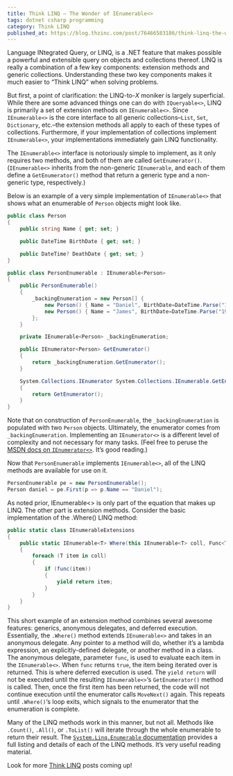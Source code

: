 ```yaml
---
title: Think LINQ – The Wonder of IEnumerable<>
tags: dotnet csharp programming
category: Think LINQ
published_at: https://blog.thzinc.com/post/76466583186/think-linq-the-wonder-of-ienumerable
---
```


Language INtegrated Query, or LINQ, is a .NET feature that makes possible a powerful and extensible query on objects and collections thereof. LINQ is really a combination of a few key components: extension methods and generic collections. Understanding these two key components makes it much easier to “Think LINQ” when solving problems.

But first, a point of clarification: the LINQ-to-_X_ moniker is largely superficial. While there are some advanced things one can do with `IQueryable<>`, LINQ is primarily a set of extension methods on `IEnumerable<>`. Since `IEnumerable<>` is the core interface to all generic collections–`List`, `Set`, `Dictionary`, etc.–the extension methods all apply to each of these types of collections. Furthermore, if your implementation of collections implement `IEnumerable<>`, your implementations immediately gain LINQ functionality.

The `IEnumerable<>` interface is notoriously simple to implement, as it only requires two methods, and both of them are called `GetEnumerator()`. (`IEnumerable<>` inherits from the non-generic `IEnumerable`, and each of them define a `GetEnumerator()` method that return a generic type and a non-generic type, respectively.)

Below is an example of a very simple implementation of `IEnumerable<>` that shows what an enumerable of `Person` objects might look like.

```csharp
public class Person
{
	public string Name { get; set; }

	public DateTime BirthDate { get; set; }

	public DateTime? DeathDate { get; set; }
}

public class PersonEnumerable : IEnumerable<Person>
{
	public PersonEnumerable()
	{
		_backingEnumeration = new Person[] {
			new Person() { Name = "Daniel", BirthDate=DateTime.Parse("1970-01-01")},
			new Person() { Name = "James", BirthDate=DateTime.Parse("1980-01-01")}
		};
	}

	private IEnumerable<Person> _backingEnumeration;

	public IEnumerator<Person> GetEnumerator()
	{
		return _backingEnumeration.GetEnumerator();
	}

	System.Collections.IEnumerator System.Collections.IEnumerable.GetEnumerator()
	{
		return GetEnumerator();
	}
}
```

Note that on construction of `PersonEnumerable`, the `_backingEnumeration` is populated with two `Person` objects. Ultimately, the enumerator comes from `_backingEnumeration`. Implementing an `IEnumerator<>` is a different level of complexity and not necessary for many tasks. (Feel free to peruse the [MSDN docs on `IEnumerator<>`][docs-ienumerator]. It’s good reading.)

Now that `PersonEnumerable` implements `IEnumerable<>`, all of the LINQ methods are available for use on it.

```csharp
PersonEnumerable pe = new PersonEnumerable();
Person daniel = pe.First(p => p.Name == "Daniel");
```

As noted prior, IEnumerable<> is only part of the equation that makes up LINQ. The other part is extension methods. Consider the basic implementation of the .Where() LINQ method:

```csharp
public static class IEnumerableExtensions
{
	public static IEnumerable<T> Where(this IEnumerable<T> coll, Func<T,bool> func)
	{
		foreach (T item in coll)
		{
			if (func(item))
			{
				yield return item;
			}
		}
	}
}
```

This short example of an extension method combines several awesome features: generics, anonymous delegates, and deferred execution. Essentially, the `.Where()` method extends `IEnumerable<>` and takes in an anonymous delegate. Any pointer to a method will do, whether it’s a lambda expression, an explicitly-defined delegate, or another method in a class. The anonymous delegate, parameter `func`, is used to evaluate each item in the `IEnumerable<>`. When `func` returns `true`, the item being iterated over is returned. This is where deferred execution is used. The `yield return` will not be executed until the resulting `IEnumerable<>`‘s `GetEnumerator()` method is called. Then, once the first item has been returned, the code will not continue execution until the enumerator calls `MoveNext()` again. This repeats until `.Where()`‘s loop exits, which signals to the enumerator that the enumeration is complete.

Many of the LINQ methods work in this manner, but not all. Methods like `.Count()`, `.All()`, or `.ToList()` will iterate through the whole enumerable to return their result. The [`System.Linq.Enumerable` documentation][docs-enumerable] provides a full listing and details of each of the LINQ methods. It’s very useful reading material.

Look for more [Think LINQ][series] posts coming up!

[docs-ienumerator]: https://docs.microsoft.com/en-us/dotnet/api/system.collections.generic.ienumerator-1
[docs-enumerable]: https://docs.microsoft.com/en-us/dotnet/api/system.linq.enumerable
[series]: /Think%20LINQ/
